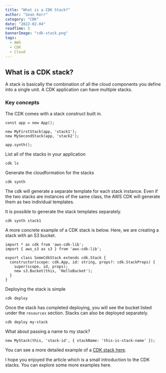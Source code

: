 ```yaml
---
title: "What is a CDK Stack?"
author: "Sean Kerr"
category: "CDK"
date: "2022-02-04"
readTime: 5
bannerImage: "cdk-stack.png"
tags:
  - AWS
  - CDK
  - Cloud
---
```


## What is a CDK stack?

A stack is basically the combination of all the cloud components you define into a single unit. A CDK application can have multiple stacks.

### Key concepts

The CDK comes with a stack construct built in.

```
const app = new App();

new MyFirstStack(app, 'stack1');
new MySecondStack(app, 'stack2');

app.synth();

```

List all of the stacks in your application

```
cdk ls
```

Generate the cloudformation for the stacks

```
cdk synth
```

The cdk will generate a separate template for each stack instance. Even if the two stacks are instances of the same class, the AWS CDK will generate them as two individual templates.

It is possible to generate the stack templates separately.

```
cdk synth stack1
```

A more concrete example of a CDK stack is below. Here, we are creating a stack with an S3 bucket.

```
import * as cdk from 'aws-cdk-lib';
import { aws_s3 as s3 } from 'aws-cdk-lib';

export class SomeCdkStack extends cdk.Stack {
  constructor(scope: cdk.App, id: string, props?: cdk.StackProps) {
    super(scope, id, props);
    new s3.Bucket(this, 'HelloBucket');
  }
}

```

Deploying the stack is simple

```
cdk deploy
```

Once the stack has completed deploying, you will see the bucket listed under the `resources` section. Stacks can also be deployed separately.

```
cdk deploy my-stack
```

What about passing a name to my stack?

```
new MyStack(this, 'stack-id', { stackName: 'this-is-stack-name' });
```

You can see a more detailed example of a [CDK stack here](https://docs.aws.amazon.com/cdk/api/v2/docs/aws-cdk-lib.Stack.html).

I hope you enjoyed the article which is a small introduction to the CDK stacks. You can explore some more examples here.

